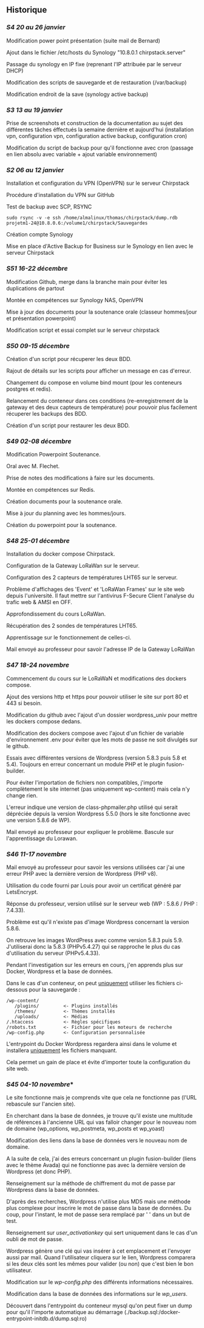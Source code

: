 ## Historique

### *S4 20 au 26 janvier*
Modification power point présentation (suite mail de Bernard)

Ajout dans le fichier /etc/hosts du Synology "10.8.0.1 chirpstack.server"

Passage du synology en IP fixe (reprenant l'IP attribuée par le serveur DHCP)

Modification des scripts de sauvegarde et de restauration (/var/backup)

Modification endroit de la save (synology active backup)

### *S3 13 au 19 janvier*
Prise de screenshots et construction de la documentation au sujet des différentes tâches éffectués la semaine dernière et aujourd'hui (installation vpn, configuration vpn, configuration active backup, configuration cron)

Modification du script de backup pour qu'il fonctionne avec cron (passage en lien absolu avec variable + ajout variable environnement)

### *S2 06 au 12 janvier*
Installation et configuration du VPN (OpenVPN) sur le serveur Chirpstack

Procédure d'installation du VPN sur GitHub

Test de backup avec SCP, RSYNC
```
sudo rsync -v -e ssh /home/almalinux/thomas/chirpstack/dump.rdb projetm1-24@10.8.0.6:/volume1/chirpstack/Sauvegardes
```

Création compte Synology

Mise en place d'Active Backup for Business sur le Synology en lien avec le serveur Chirpstack

### *S51 16-22 décembre*
Modification Github, merge dans la branche main pour éviter les duplications de partout

Montée en compétences sur Synology NAS, OpenVPN

Mise à jour des documents pour la soutenance orale (classeur hommes/jour et présentation powerpoint)

Modification script et essai complet sur le serveur chirpstack

### *S50 09-15 décembre*
Création d'un script pour récuperer les deux BDD.

Rajout de détails sur les scripts pour afficher un message en cas d'erreur.

Changement du compose en volume bind mount (pour les conteneurs postgres et redis).

Relancement du conteneur dans ces conditions (re-enregistrement de la gateway et des deux capteurs de température) pour pouvoir plus facilement récuperer les backups des BDD.

Création d'un script pour restaurer les deux BDD.

### *S49 02-08 décembre*
Modification Powerpoint Soutenance.

Oral avec M. Flechet.

Prise de notes des modifications à faire sur les documents.

Montée en compétences sur Redis.

Création documents pour la soutenance orale.

Mise à jour du planning avec les hommes/jours.

Création du powerpoint pour la soutenance.

### *S48 25-01 décembre*
Installation du docker compose Chirpstack.

Configuration de la Gateway LoRaWan sur le serveur.

Configuration des 2 capteurs de températures LHT65 sur le serveur.

Problème d'affichages des 'Event' et 'LoRaWan Frames' sur le site web depuis l'université. Il faut mettre sur l'antivirus F-Secure Client l'analyse du trafic web & AMSI en OFF.

Approfondissement du cours LoRaWan.

Récupération des 2 sondes de températures LHT65.

Apprentissage sur le fonctionnement de celles-ci.

Mail envoyé au professeur pour savoir l'adresse IP de la Gateway LoRaWan

### *S47 18-24 novembre*
Commencement du cours sur le LoRaWaN et modifications des dockers compose.

Ajout des versions http et https pour pouvoir utiliser le site sur port 80 et 443 si besoin.

Modification du github avec l'ajout d'un dossier wordpress_univ pour mettre les dockers compose dedans.

Modification des dockers compose avec l'ajout d'un fichier de variable d'environnement .env pour éviter que les mots de passe ne soit divulgés sur le github.

Essais avec différentes versions de Wordpress (version 5.8.3 puis 5.8 et 5.4). Toujours en erreur concernant un module PHP et le plugin fusion-builder.

Pour éviter l'importation de fichiers non compatibles, j'importe complètement le site internet (pas uniquement wp-content) mais cela n'y change rien.

L'erreur indique une version de class-phpmailer.php utilisé qui serait dépréciée depuis la version Wordpress 5.5.0 (hors le site fonctionne avec une version 5.8.6 de WP).

Mail envoyé au professeur pour expliquer le problème. Bascule sur l'apprentissage du Lorawan.

### *S46 11-17 novembre*
Mail envoyé au professeur pour savoir les versions utilisées car j'ai une erreur PHP avec la dernière version de Wordpress (PHP v8).

Utilisation du code fourni par Louis pour avoir un certificat généré par LetsEncrypt.

Réponse du professeur, version utilisé sur le serveur web (WP : 5.8.6 / PHP : 7.4.33).

Problème est qu'il n'existe pas d'image Wordpress concernant la version 5.8.6.

On retrouve les images WordPress avec comme version 5.8.3 puis 5.9. J'utiliserai donc la 5.8.3 (PHPv5.4.27) qui se rapproche le plus du cas d'utilisation du serveur (PHPv5.4.33).

Pendant l'investigation sur les erreurs en cours, j'en apprends plus sur Docker, Wordpress et la base de données.

Dans le cas d'un conteneur, on peut <ins>uniquement</ins> utiliser les fichiers ci-dessous pour la sauvegarde :
```
/wp-content/
   /plugins/         <- Plugins installés
   /themes/          <- Thèmes installés
   /uploads/         <- Médias
/.htaccess           <- Règles spécifiques
/robots.txt          <- Fichier pour les moteurs de recherche
/wp-config.php       <- Configuration personnalisée
```
L'entrypoint du Docker Wordpress regardera ainsi dans le volume et installera <ins>uniquement</ins> les fichiers manquant.

Cela permet un gain de place et évite d'importer toute la configuration du site web.

### *S45 04-10 novembre**
Le site fonctionne mais je comprends vite que cela ne fonctionne pas (l'URL rebascule sur l'ancien site).

En cherchant dans la base de données, je trouve qu'il existe une multitude de références à l'ancienne URL qui vas falloir changer pour le nouveau nom de domaine (wp_options, wp_postmeta, wp_posts et wp_yoast)

Modification des liens dans la base de données vers le nouveau nom de domaine.

A la suite de cela, j'ai des erreurs concernant un plugin fusion-builder (liens avec le thème Avada) qui ne fonctionne pas avec la dernière version de Wordpress (et donc PHP).

Renseignement sur la méthode de chiffrement du mot de passe par Wordpress dans la base de données. 

D'après des recherches, Wordpress n'utilise plus MD5 mais une méthode plus complexe pour inscrire le mot de passe dans la base de données. Du coup, pour l'instant, le mot de passe sera remplacé par ' ' dans un but de test.

Renseignement sur *user_activationkey* qui sert uniquement dans le cas d'un oubli de mot de passe. 

Wordpress génère une clé qui vas insérer à cet emplacement et l'envoyer aussi par mail. Quand l'utilisateur cliquera sur le lien, Wordpress comparera si les deux clés sont les mêmes pour valider (ou non) que c'est bien le bon utilisateur.

Modification sur le *wp-config.php* des différents informations nécessaires.

Modification dans la base de données des informations sur le *wp_users*.

Découvert dans l'entrypoint du conteneur mysql qu'on peut fixer un dump pour qu'il l'importe automatique au démarrage (./backup.sql:/docker-entrypoint-initdb.d/dump.sql:ro)
